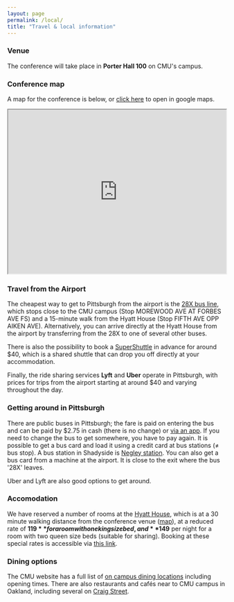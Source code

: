 ```yaml
---
layout: page
permalink: /local/
title: "Travel & local information"
---
```


### Venue

The conference will take place in **Porter Hall 100** on CMU's campus.

### Conference map

A map for the conference is below, or [click here](https://www.google.com/maps/d/u/0/edit?mid=1CKk3H9ernqv9k9jTbWuNtDXwSiK8wJA&usp=sharing) to open in google maps.

<iframe src="https://www.google.com/maps/d/embed?mid=1CKk3H9ernqv9k9jTbWuNtDXwSiK8wJA&ehbc=2E312F" style="width:100%; aspect-ratio:4/3"></iframe>

### Travel from the Airport

The cheapest way to get to Pittsburgh from the airport is the [28X bus
line](https://www.portauthority.org/pdfs/28X.pdf), which stops close to the CMU
campus (Stop MOREWOOD AVE AT FORBES AVE FS) and a 15-minute walk from the Hyatt
House (Stop FIFTH AVE OPP AIKEN AVE). Alternatively, you can arrive directly at
the Hyatt House from the airport by transferring from the 28X to one of several
other buses.

There is also the possibility to book a
[SuperShuttle](https://www.supershuttle.com/locations/pittsburgh-pit/) in
advance for around $40, which is a shared shuttle that can drop you off directly
at your accommodation.

Finally, the ride sharing services **Lyft** and **Uber** operate in Pittsburgh,
with prices for trips from the airport starting at around $40 and varying
throughout the day.

### Getting around in Pittsburgh

There are public buses in Pittsburgh; the fare is paid on entering the bus and
can be paid by $2.75 in cash (there is no change) or [via an app](https://www.rideprt.org/fares-and-passes/mobileticket/). If you need to change the bus
to get somewhere, you have to pay again. It is possible to get a bus card and
load it using a credit card at bus stations (≠ bus stop). A bus station in
Shadyside is [Negley
station](https://www.google.de/maps/place/East+Busway+at+Negley+Station+D/@40.4539493,-79.9350931,16.5z/data=!4m5!3m4!1s0x8834f212ef940167:0xac09c380df0b750f!8m2!3d40.4568!4d-79.932492).
You can also get a bus card from a machine at the airport. It is close to the
exit where the bus '28X' leaves.

Uber and Lyft are also good options to get around.

### Accomodation

We have reserved a number of rooms at the [Hyatt
House](https://www.hyatt.com/en-US/hotel/pennsylvania/hyatt-house-pittsburgh-bloomfield-shadyside/pitxp),
which is at a 30 minute walking distance from the conference venue
([map](https://goo.gl/maps/Czod8sxApR5nAzbE8)), at a reduced rate of **$119**
for a room with one king size bed, and **$149** per night for a room with two
queen size beds (suitable for sharing). Booking at these special rates is
accessible via [this
link](https://www.hyatt.com/en-US/hotel/pennsylvania/hyatt-house-pittsburgh-bloomfield-shadyside/pitxp?corp_id=G-CMUL).

### Dining options

The CMU website has a full list of [on campus dining locations](https://apps.studentaffairs.cmu.edu/dining/conceptinfo/?page=listConcepts) including opening times. There are also restaurants and cafés near to CMU campus in Oakland, including several on [Craig Street](https://goo.gl/maps/MBCsVWx9xeTkqwAz5).
